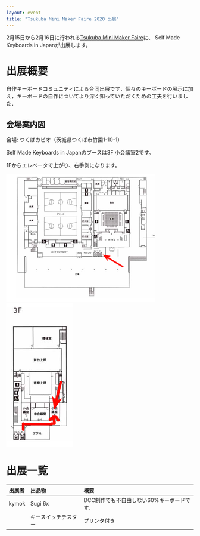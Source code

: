 ```yaml
---
layout: event
title: "Tsukuba Mini Maker Faire 2020 出展"
---
```


2月15日から2月16日に行われる[Tsukuba Mini Maker Faire][tmmf]に、
Self Made Keyboards in Japanが出展します。

[tmmf]: https://tmmf.jp/2020/

# 出展概要

自作キーボードコミュニティによる合同出展です．個々のキーボードの展示に加え，キーボードの自作についてより深く知っていただくための工夫を行いました．

## 会場案内図

会場: つくばカピオ（茨城県つくば市竹園1-10-1）

Self Made Keyboards in Japanのブースは3F 小会議室2です。

1Fからエレベータで上がり、右手側になります。

![1F](./1F.png)
![3F](./3F.png)

# 出展一覧

<!-- アルファベット順がいいかな -->

|出展者|出品物|概要|
|:--|:--|:--|
|kymok|Sugi 6x|DCC制作でも不自由しない60%キーボードです．|
||キースイッチテスター|プリンタ付き|

